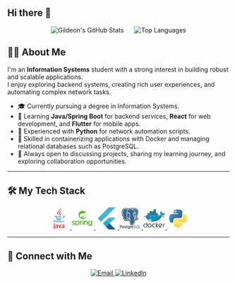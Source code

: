 ## Hi there 👋

<!--
**gildeonbs/gildeonbs** is a ✨ _special_ ✨ repository because its `README.md` (this file) appears on your GitHub profile.

Here are some ideas to get you started:

- 🔭 I’m currently working on ...
- 🌱 I’m currently learning ...
- 👯 I’m looking to collaborate on ...
- 🤔 I’m looking for help with ...
- 💬 Ask me about ...
- 📫 How to reach me: ...
- 😄 Pronouns: ...
- ⚡ Fun fact: ...
-->

<!--
<h1 align="center">Hi there 👋</h1>
-->

<p align="center">
<img src="https://github-readme-stats.vercel.app/api?username=gildeonbs&show_icons=true&theme=tokyonight&rank_icon=github&hide_border=true" alt="Gildeon's GitHub Stats"/>
&nbsp;&nbsp;&nbsp;&nbsp;
<img src="https://github-readme-stats.vercel.app/api/top-langs/?username=gildeonbs&layout=compact&theme=tokyonight&hide_border=true" alt="Top Languages"/>
</p>

## 👨‍💻 About Me

I'm an **Information Systems** student with a strong interest in building robust and scalable applications.  
I enjoy exploring backend systems, creating rich user experiences, and automating complex network tasks.

- 🎓 Currently pursuing a degree in Information Systems.  
- 🌱 Learning **Java/Spring Boot** for backend services, **React** for web development, and **Flutter** for mobile apps.  
- 🐍 Experienced with **Python** for network automation scripts.  
- 🐳 Skilled in containerizing applications with Docker and managing relational databases such as PostgreSQL.
- 💬 Always open to discussing projects, sharing my learning journey, and exploring collaboration opportunities.

---

## 🛠️ My Tech Stack

<p align="center">
</a>
<a href="https://www.java.com" target="_blank" rel="noreferrer">
<img src="https://raw.githubusercontent.com/devicons/devicon/master/icons/java/java-original-wordmark.svg" alt="Java" width="50" height="50"/>
</a>
<a href="https://spring.io/" target="_blank" rel="noreferrer">
<img src="https://raw.githubusercontent.com/devicons/devicon/master/icons/spring/spring-original-wordmark.svg" alt="Spring" width="50" height="50"/>
</a>
<!--
<a href="https://reactjs.org/" target="_blank" rel="noreferrer">
<img src="https://raw.githubusercontent.com/devicons/devicon/master/icons/react/react-original-wordmark.svg" alt="React" width="50" height="50"/>
-->
<a href="https://flutter.dev" target="_blank" rel="noreferrer">
<img src="https://raw.githubusercontent.com/devicons/devicon/master/icons/flutter/flutter-original.svg" alt="Flutter" width="50" height="50"/>
</a>
<a href="https://www.postgresql.org" target="_blank" rel="noreferrer">
<img src="https://raw.githubusercontent.com/devicons/devicon/master/icons/postgresql/postgresql-original-wordmark.svg" alt="PostgreSQL" width="50" height="50"/>
</a>
<a href="https://www.docker.com/" target="_blank" rel="noreferrer">
<img src="https://raw.githubusercontent.com/devicons/devicon/master/icons/docker/docker-original-wordmark.svg" alt="Docker" width="50" height="50"/>
</a>
<a href="https://www.python.org" target="_blank" rel="noreferrer">
<img src="https://raw.githubusercontent.com/devicons/devicon/master/icons/python/python-original.svg" alt="Python" width="50" height="50"/>
</a>
</p>

---

## 🤝 Connect with Me

<p align="center">
<a href="mailto:gildeon23@gmail.com" target="_blank">
<img src="https://img.shields.io/badge/Email-D14836?style=for-the-badge&logo=gmail&logoColor=white" alt="Email"/>
</a>
<a href="https://www.linkedin.com/in/gildeonbs" target="_blank">
<img src="https://img.shields.io/badge/LinkedIn-0077B5?style=for-the-badge&logo=linkedin&logoColor=white" alt="LinkedIn"/>
</a>
</p>
